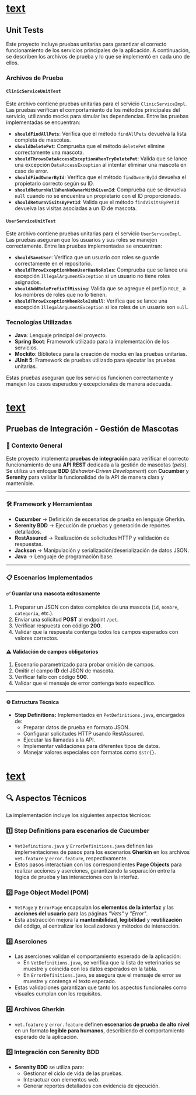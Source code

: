 # [text](spring-petclinic-rest-unit-test)

## Unit Tests

Este proyecto incluye pruebas unitarias para garantizar el correcto funcionamiento de los servicios principales de la aplicación. A continuación, se describen los archivos de prueba y lo que se implementó en cada uno de ellos.

### Archivos de Prueba

#### `ClinicServiceUnitTest`
Este archivo contiene pruebas unitarias para el servicio `ClinicServiceImpl`. Las pruebas verifican el comportamiento de los métodos principales del servicio, utilizando mocks para simular las dependencias. Entre las pruebas implementadas se encuentran:

- **`shouldFindAllPets`**: Verifica que el método `findAllPets` devuelva la lista completa de mascotas.
- **`shouldDeletePet`**: Comprueba que el método `deletePet` elimine correctamente una mascota.
- **`shouldThrowsDataAccessExceptionWhenTryDeletePet`**: Valida que se lance una excepción `DataAccessException` al intentar eliminar una mascota en caso de error.
- **`shouldFindOwnerById`**: Verifica que el método `findOwnerById` devuelva el propietario correcto según su ID.
- **`shouldReturnNullWhenNoOwnerWithGivenId`**: Comprueba que se devuelva `null` cuando no se encuentra un propietario con el ID proporcionado.
- **`shouldReturnVisitsByPetId`**: Valida que el método `findVisitsByPetId` devuelva las visitas asociadas a un ID de mascota.

#### `UserServiceUnitTest`
Este archivo contiene pruebas unitarias para el servicio `UserServiceImpl`. Las pruebas aseguran que los usuarios y sus roles se manejen correctamente. Entre las pruebas implementadas se encuentran:

- **`shouldSaveUser`**: Verifica que un usuario con roles se guarde correctamente en el repositorio.
- **`shouldThrowExceptionWhenUserHasNoRoles`**: Comprueba que se lance una excepción `IllegalArgumentException` si un usuario no tiene roles asignados.
- **`shouldAddRolePrefixIfMissing`**: Valida que se agregue el prefijo `ROLE_` a los nombres de roles que no lo tienen.
- **`shouldThrowExceptionWhenRoleIsNull`**: Verifica que se lance una excepción `IllegalArgumentException` si los roles de un usuario son `null`.

### Tecnologías Utilizadas
- **Java**: Lenguaje principal del proyecto.
- **Spring Boot**: Framework utilizado para la implementación de los servicios.
- **Mockito**: Biblioteca para la creación de mocks en las pruebas unitarias.
- **JUnit 5**: Framework de pruebas utilizado para ejecutar las pruebas unitarias.

Estas pruebas aseguran que los servicios funcionen correctamente y manejen los casos esperados y excepcionales de manera adecuada.

# [text](integration-test)
## Pruebas de Integración - Gestión de Mascotas

### 📌 Contexto General
Este proyecto implementa **pruebas de integración** para verificar el correcto funcionamiento de una **API REST** dedicada a la gestión de mascotas (*pets*).  
Se utiliza un enfoque **BDD** (*Behavior-Driven Development*) con **Cucumber** y **Serenity** para validar la funcionalidad de la API de manera clara y mantenible.

---

### 🛠 Framework y Herramientas
- **Cucumber** → Definición de escenarios de prueba en lenguaje Gherkin.
- **Serenity BDD** → Ejecución de pruebas y generación de reportes detallados.
- **RestAssured** → Realización de solicitudes HTTP y validación de respuestas.
- **Jackson** → Manipulación y serialización/deserialización de datos JSON.
- **Java** → Lenguaje de programación base.

---

### 📋 Escenarios Implementados

#### ✅ Guardar una mascota exitosamente
1. Preparar un JSON con datos completos de una mascota (`id`, `nombre`, `categoría`, etc.).
2. Enviar una solicitud **POST** al endpoint `/pet`.
3. Verificar respuesta con código **200**.
4. Validar que la respuesta contenga todos los campos esperados con valores correctos.

#### ⚠️ Validación de campos obligatorios
1. Escenario parametrizado para probar omisión de campos.
2. Omitir el campo **ID** del JSON de mascota.
3. Verificar fallo con código **500**.
4. Validar que el mensaje de error contenga texto específico.

---

#### ⚙️ Estructura Técnica

- **Step Definitions:** Implementados en `PetDefinitions.java`, encargados de:
  - Preparar datos de prueba en formato JSON.
  - Configurar solicitudes HTTP usando RestAssured.
  - Ejecutar las llamadas a la API.
  - Implementar validaciones para diferentes tipos de datos.
  - Manejar valores especiales con formatos como `$str{}`.



# [text](e2e-test)
## 🔍 Aspectos Técnicos

La implementación incluye los siguientes aspectos técnicos:

### 1️⃣ Step Definitions para escenarios de Cucumber
- `VetDefinitions.java` y `ErrorDefinitions.java` definen las implementaciones de pasos para los escenarios **Gherkin** en los archivos `vet.feature` y `error.feature`, respectivamente.
- Estos pasos interactúan con los correspondientes **Page Objects** para realizar acciones y aserciones, garantizando la separación entre la lógica de prueba y las interacciones con la interfaz.

### 2️⃣ Page Object Model (POM)
- `VetPage` y `ErrorPage` encapsulan los **elementos de la interfaz** y las **acciones del usuario** para las páginas *"Vets"* y *"Error"*.
- Esta abstracción mejora la **mantenibilidad**, **legibilidad** y **reutilización** del código, al centralizar los localizadores y métodos de interacción.

### 3️⃣ Aserciones
- Las aserciones validan el comportamiento esperado de la aplicación:
  - En `VetDefinitions.java`, se verifica que la lista de veterinarios se muestre y coincida con los datos esperados en la tabla.
  - En `ErrorDefinitions.java`, se asegura que el mensaje de error se muestre y contenga el texto esperado.
- Estas validaciones garantizan que tanto los aspectos funcionales como visuales cumplan con los requisitos.

### 4️⃣ Archivos Gherkin
- `vet.feature` y `error.feature` definen **escenarios de prueba de alto nivel** en un formato **legible para humanos**, describiendo el comportamiento esperado de la aplicación.

### 5️⃣ Integración con Serenity BDD
- **Serenity BDD** se utiliza para:
  - Gestionar el ciclo de vida de las pruebas.
  - Interactuar con elementos web.
  - Generar reportes detallados con evidencia de ejecución.